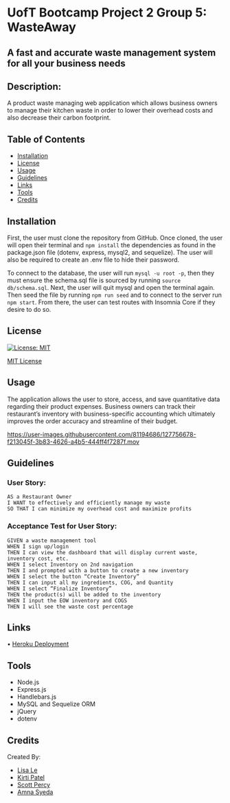 # UofT Bootcamp Project 2 Group 5: WasteAway
## A fast and accurate waste management system for all your business needs

## Description: 
A product waste managing web application which allows business owners to manage their kitchen waste in order to lower their overhead costs and also decrease their carbon footprint.

## Table of Contents
* [Installation](#installation)
* [License](#license)
* [Usage](#usage)
* [Guidelines](#guidelines)
* [Links](#links)
* [Tools](#tools)
* [Credits](#credits)


## Installation
First, the user must clone the repository from GitHub. Once cloned, the user will open their terminal and `npm install` the dependencies as found in the package.json file (dotenv, express, mysql2, and sequelize). The user will also be required to create an .env file to hide their password.

To connect to the database, the user will run `mysql -u root -p`, then they must ensure the schema.sql file is sourced by running `source db/schema.sql`. Next, the user will quit mysql and open the terminal again. Then seed the file by running `npm run seed` and to connect to the server run `npm start`. From there, the user can test routes with Insomnia Core if they desire to do so.

## License
[![License: MIT](https://img.shields.io/badge/License-MIT-yellow.svg)](https://opensource.org/licenses/MIT)

[MIT License](https://choosealicense.com/licenses/mit/)    


## Usage
The application allows the user to store, access, and save quantitative data regarding their product expenses. Business owners can track their restaurant’s inventory with business-specific accounting which ultimately improves the order accuracy and streamline of their budget.  


https://user-images.githubusercontent.com/81194686/127756678-f213045f-3b83-4626-a4b5-444ff4f7287f.mov




## Guidelines 
### User Story:
```
AS a Restaurant Owner
I WANT to effectively and efficiently manage my waste
SO THAT I can minimize my overhead cost and maximize profits
```
### Acceptance Test for User Story: 
```
GIVEN a waste management tool
WHEN I sign up/login
THEN I can view the dashboard that will display current waste, inventory cost, etc. 
WHEN I select Inventory on 2nd navigation
THEN I and prompted with a button to create a new inventory
WHEN I select the button “Create Inventory”
THEN I can input all my ingredients, COG, and Quantity
WHEN I select “Finalize Inventory”
THEN the product(s) will be added to the inventory
WHEN I input the EOW inventory and COGS
THEN I will see the waste cost percentage
```


## Links
•	[Heroku Deployment]( https://waste-management-project2.herokuapp.com/)


## Tools
* Node.js
* Express.js
* Handlebars.js
* MySQL and Sequelize ORM
* jQuery
* dotenv


## Credits
Created By:
 * [Lisa Le]( https://github.com/lisahuele)
 * [Kirti Patel]( https://github.com/kirti18patel)
 * [Scott Percy](https://github.com/sdpercy)
 * [Amna Syeda](https://github.com/amnasyeda)



